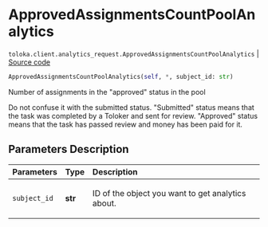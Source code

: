 # ApprovedAssignmentsCountPoolAnalytics
`toloka.client.analytics_request.ApprovedAssignmentsCountPoolAnalytics` | [Source code](https://github.com/Toloka/toloka-kit/blob/v1.0.2/src/client/analytics_request.py#L101)

```python
ApprovedAssignmentsCountPoolAnalytics(self, *, subject_id: str)
```

Number of assignments in the "approved" status in the pool


Do not confuse it with the submitted status.
"Submitted" status means that the task was completed by a Toloker and sent for review.
"Approved" status means that the task has passed review and money has been paid for it.

## Parameters Description

| Parameters | Type | Description |
| :----------| :----| :-----------|
`subject_id`|**str**|<p>ID of the object you want to get analytics about.</p>
